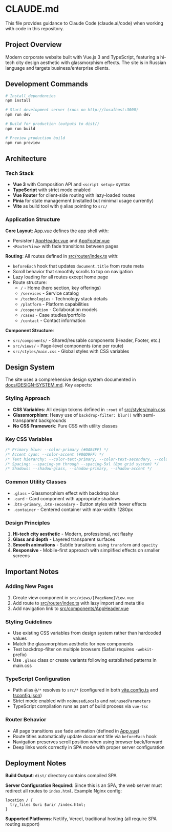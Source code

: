 # CLAUDE.md

This file provides guidance to Claude Code (claude.ai/code) when working with code in this repository.

## Project Overview

Modern corporate website built with Vue.js 3 and TypeScript, featuring a hi-tech city design aesthetic with glassmorphism effects. The site is in Russian language and targets business/enterprise clients.

## Development Commands

```bash
# Install dependencies
npm install

# Start development server (runs on http://localhost:3000)
npm run dev

# Build for production (outputs to dist/)
npm run build

# Preview production build
npm run preview
```

## Architecture

### Tech Stack
- **Vue 3** with Composition API and `<script setup>` syntax
- **TypeScript** with strict mode enabled
- **Vue Router** for client-side routing with lazy-loaded routes
- **Pinia** for state management (installed but minimal usage currently)
- **Vite** as build tool with `@` alias pointing to `src/`

### Application Structure

**Core Layout**: [App.vue](src/App.vue) defines the app shell with:
- Persistent [AppHeader.vue](src/components/AppHeader.vue) and [AppFooter.vue](src/components/AppFooter.vue)
- `<RouterView>` with fade transitions between pages

**Routing**: All routes defined in [src/router/index.ts](src/router/index.ts) with:
- `beforeEach` hook that updates `document.title` from route meta
- Scroll behavior that smoothly scrolls to top on navigation
- Lazy loading for all routes except home page
- Route structure:
  - `/` - Home (hero section, key offerings)
  - `/services` - Service catalog
  - `/technologies` - Technology stack details
  - `/platform` - Platform capabilities
  - `/cooperation` - Collaboration models
  - `/cases` - Case studies/portfolio
  - `/contact` - Contact information

**Component Structure**:
- `src/components/` - Shared/reusable components (Header, Footer, etc.)
- `src/views/` - Page-level components (one per route)
- `src/styles/main.css` - Global styles with CSS variables

## Design System

The site uses a comprehensive design system documented in [docs/DESIGN-SYSTEM.md](docs/DESIGN-SYSTEM.md). Key aspects:

### Styling Approach
- **CSS Variables**: All design tokens defined in `:root` of [src/styles/main.css](src/styles/main.css)
- **Glassmorphism**: Heavy use of `backdrop-filter: blur()` with semi-transparent backgrounds
- **No CSS Framework**: Pure CSS with utility classes

### Key CSS Variables
```css
/* Primary blue: --color-primary (#0A84FF) */
/* Accent cyan: --color-accent (#00D9FF) */
/* Text hierarchy: --color-text-primary, --color-text-secondary, --color-text-tertiary */
/* Spacing: --spacing-sm through --spacing-5xl (8px grid system) */
/* Shadows: --shadow-glass, --shadow-primary, --shadow-accent */
```

### Common Utility Classes
- `.glass` - Glassmorphism effect with backdrop blur
- `.card` - Card component with appropriate shadows
- `.btn-primary`, `.btn-secondary` - Button styles with hover effects
- `.container` - Centered container with max-width: 1280px

### Design Principles
1. **Hi-tech city aesthetic** - Modern, professional, not flashy
2. **Glass and depth** - Layered transparent surfaces
3. **Smooth animations** - Subtle transitions using `transform` and `opacity`
4. **Responsive** - Mobile-first approach with simplified effects on smaller screens

## Important Notes

### Adding New Pages
1. Create view component in `src/views/[PageName]View.vue`
2. Add route to [src/router/index.ts](src/router/index.ts) with lazy import and meta title
3. Add navigation link to [src/components/AppHeader.vue](src/components/AppHeader.vue)

### Styling Guidelines
- Use existing CSS variables from design system rather than hardcoded values
- Match the glassmorphism aesthetic for new components
- Test backdrop-filter on multiple browsers (Safari requires `-webkit-` prefix)
- Use `.glass` class or create variants following established patterns in main.css

### TypeScript Configuration
- Path alias `@/*` resolves to `src/*` (configured in both [vite.config.ts](vite.config.ts) and [tsconfig.json](tsconfig.json))
- Strict mode enabled with `noUnusedLocals` and `noUnusedParameters`
- TypeScript compilation runs as part of build process via `vue-tsc`

### Router Behavior
- All page transitions use fade animation (defined in [App.vue](src/App.vue))
- Route titles automatically update document title via `beforeEach` hook
- Navigation preserves scroll position when using browser back/forward
- Deep links work correctly in SPA mode with proper server configuration

## Deployment Notes

**Build Output**: `dist/` directory contains compiled SPA

**Server Configuration Required**: Since this is an SPA, the web server must redirect all routes to `index.html`. Example Nginx config:
```nginx
location / {
  try_files $uri $uri/ /index.html;
}
```

**Supported Platforms**: Netlify, Vercel, traditional hosting (all require SPA routing support)
